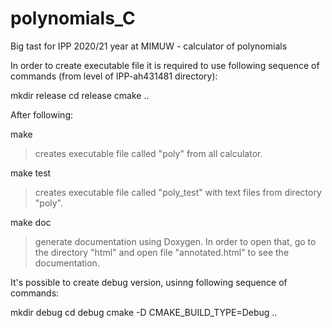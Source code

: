 # polynomials_C
Big tast for IPP 2020/21 year at MIMUW - calculator of polynomials

In order to create executable file it is required to use following sequence of commands (from level of IPP-ah431481 directory):

mkdir release
cd release
cmake ..

After following:

make

>creates executable file called "poly" from all calculator.

make test

>creates executable file called "poly_test" with text files from directory "poly".

make doc

>generate documentation using Doxygen. In order to open that, go to the directory "html" and open file "annotated.html" to see the documentation.

It's possible to create debug version, usinng following sequence of commands:

mkdir debug
cd debug
cmake -D CMAKE_BUILD_TYPE=Debug ..
